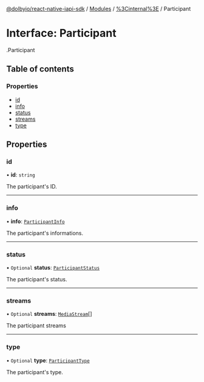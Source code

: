 [@dolbyio/react-native-iapi-sdk](../README.md) / [Modules](../modules.md) / [%3Cinternal%3E](../modules/_internal_.md) / Participant

# Interface: Participant

[<internal>](../modules/_internal_.md).Participant

## Table of contents

### Properties

- [id](_internal_.Participant.md#id)
- [info](_internal_.Participant.md#info)
- [status](_internal_.Participant.md#status)
- [streams](_internal_.Participant.md#streams)
- [type](_internal_.Participant.md#type)

## Properties

### id

• **id**: `string`

The participant's ID.

___

### info

• **info**: [`ParticipantInfo`](_internal_.ParticipantInfo.md)

The participant's informations.

___

### status

• `Optional` **status**: [`ParticipantStatus`](../enums/_internal_.ParticipantStatus.md)

The participant's status.

___

### streams

• `Optional` **streams**: [`MediaStream`](../modules/_internal_.md#mediastream)[]

The participant streams

___

### type

• `Optional` **type**: [`ParticipantType`](../enums/_internal_.ParticipantType.md)

The participant's type.
